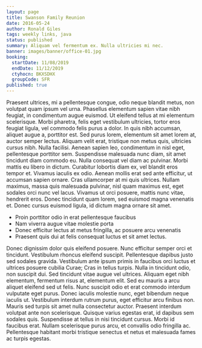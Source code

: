 ```yaml
---
layout: page
title: Swanson Family Reunion
date: 2016-05-24
author: Ronald Giles
tags: weekly links, java
status: published
summary: Aliquam vel fermentum ex. Nulla ultricies mi nec.
banner: images/banner/office-01.jpg
booking:
  startDate: 11/08/2019
  endDate: 11/12/2019
  ctyhocn: BKXSDHX
  groupCode: SFR
published: true
---
```

Praesent ultrices, mi a pellentesque congue, odio neque blandit metus, non volutpat quam ipsum vel urna. Phasellus elementum sapien vitae nibh feugiat, in condimentum augue euismod. Ut eleifend tellus at mi elementum scelerisque. Morbi pharetra, felis eget vestibulum ultricies, tortor eros feugiat ligula, vel commodo felis purus a dolor. In quis nibh accumsan, aliquet augue a, porttitor est. Sed purus lorem, elementum sit amet lorem at, auctor semper lectus. Aliquam velit erat, tristique non metus quis, ultricies cursus nibh. Nulla facilisi.
Aenean sapien leo, condimentum in nisl eget, pellentesque porttitor sem. Suspendisse malesuada nunc diam, sit amet tincidunt diam commodo eu. Nulla consequat vel diam ac pulvinar. Morbi mattis eu libero in dictum. Curabitur lobortis diam ex, vel blandit eros tempor et. Vivamus iaculis ex odio. Aenean mollis erat sed ante efficitur, ut accumsan sapien ornare. Cras ullamcorper at mi quis ultrices. Nullam maximus, massa quis malesuada pulvinar, nisl quam maximus est, eget sodales orci nunc vel lacus. Vivamus ut orci posuere, mattis nunc vitae, hendrerit eros. Donec tincidunt quam lorem, sed euismod magna venenatis et. Donec cursus euismod ligula, id dictum magna ornare sit amet.

* Proin porttitor odio in erat pellentesque faucibus
* Nam viverra augue vitae molestie porta
* Donec efficitur lectus at metus fringilla, ac posuere arcu venenatis
* Praesent quis dui at felis consequat luctus et sit amet lectus.

Donec dignissim dolor quis eleifend posuere. Nunc efficitur semper orci et tincidunt. Vestibulum rhoncus eleifend suscipit. Pellentesque dapibus justo sed sodales gravida. Vestibulum ante ipsum primis in faucibus orci luctus et ultrices posuere cubilia Curae; Cras in tellus turpis. Nulla in tincidunt odio, non suscipit dui. Sed tincidunt vitae augue vel ultrices. Aliquam eget nibh elementum, fermentum risus at, elementum elit. Sed eu mauris a arcu aliquet eleifend sed ut felis. Nunc suscipit odio et erat commodo interdum vulputate eget purus. Donec iaculis molestie nunc, eget bibendum neque iaculis ut. Vestibulum interdum rutrum purus, eget efficitur arcu finibus non.
Mauris sed turpis sit amet nulla consectetur auctor. Praesent interdum volutpat ante non scelerisque. Quisque varius egestas erat, id dapibus sem sodales quis. Suspendisse at tellus in nisi tincidunt cursus. Morbi id faucibus erat. Nullam scelerisque purus arcu, et convallis odio fringilla ac. Pellentesque habitant morbi tristique senectus et netus et malesuada fames ac turpis egestas.
